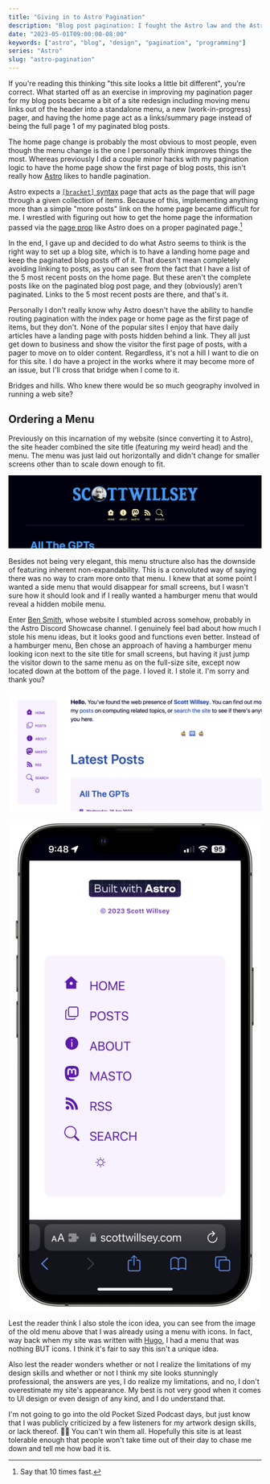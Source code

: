 ```yaml
---
title: "Giving in to Astro Pagination"
description: "Blog post pagination: I fought the Astro law and the Astro law won."
date: "2023-05-01T09:00:00-08:00"
keywords: ["astro", "blog", "design", "pagination", "programming"]
series: "Astro"
slug: "astro-pagination"
---
```


If you're reading this thinking "this site looks a little bit different", you're correct. What started off as an exercise in improving my pagination pager for my blog posts became a bit of a site redesign including moving menu links out of the header into a standalone menu, a new (work-in-progress) pager, and having the home page act as a links/summary page instead of being the full page 1 of my paginated blog posts.

The home page change is probably the most obvious to most people, even though the menu change is the one I personally think improves things the most. Whereas previously I did a couple minor hacks with my pagination logic to have the home page show the first page of blog posts, this isn't really how [Astro](https://astro.build) likes to handle pagination.

Astro expects a [`[bracket]` syntax](https://docs.astro.build/en/core-concepts/routing/#pagination) page that acts as the page that will page through a given collection of items. Because of this, implementing anything more than a simple "more posts" link on the home page became difficult for me. I wrestled with figuring out how to get the home page the information passed via the [page prop](https://docs.astro.build/en/core-concepts/routing/#the-page-prop) like Astro does on a proper paginated page.[^1]

In the end, I gave up and decided to do what Astro seems to think is the right way to set up a blog site, which is to have a landing home page and keep the paginated blog posts off of it. That doesn't mean completely avoiding linking to posts, as you can see from the fact that I have a list of the 5 most recent posts on the home page. But these aren't the complete posts like on the paginated blog post page, and they (obviously) aren't paginated. Links to the 5 most recent posts are there, and that's it.

Personally I don't really know why Astro doesn't have the ability to handle routing pagination with the index page or home page as the first page of items, but they don't. None of the popular sites I enjoy that have daily articles have a landing page with posts hidden behind a link. They all just get down to business and show the visitor the first page of posts, with a pager to move on to older content. Regardless, it's not a hill I want to die on for this site. I do have a project in the works where it may become more of an issue, but I'll cross that bridge when I come to it.

Bridges and hills. Who knew there would be so much geography involved in running a web site?

## Ordering a Menu

Previously on this incarnation of my website (since converting it to Astro), the site header combined the site title (featuring my weird head) and the menu. The menu was just laid out horizontally and didn't change for smaller screens other than to scale down enough to fit.

[![The old site menu](../../assets/images/posts/MenuOld-3E56C990-7E39-4697-A776-5214ED13CCAE.png)](/images/posts/MenuOld-3E56C990-7E39-4697-A776-5214ED13CCAE.webp)

Besides not being very elegant, this menu structure also has the downside of featuring inherent non-expandability. This is a convoluted way of saying there was no way to cram more onto that menu. I knew that at some point I wanted a side menu that would disappear for small screens, but I wasn't sure how it should look and if I really wanted a hamburger menu that would reveal a hidden mobile menu.

Enter [Ben Smith](https://bensmith.sh), whose website I stumbled across somehow, probably in the Astro Discord Showcase channel. I genuinely feel bad about how much I stole his menu ideas, but it looks good and functions even better. Instead of a hamburger menu, Ben chose an approach of having a hamburger menu looking icon next to the site title for small screens, but having it just jump the visitor down to the same menu as on the full-size site, except now located down at the bottom of the page. I loved it. I stole it. I'm sorry and thank you?

[![Side menu in full-size site view](../../assets/images/posts/MenuNew-3E56C990-7E39-4697-A776-5214ED13CCAE.png)](/images/posts/MenuNew-3E56C990-7E39-4697-A776-5214ED13CCAE.webp)

[![Menu moved to the bottom of the page in responsive mode](../../assets/images/posts/MenuResponsive-3E56C990-7E39-4697-A776-5214ED13CCAE.png)](/images/posts/MenuResponsive-3E56C990-7E39-4697-A776-5214ED13CCAE.webp)

Lest the reader think I also stole the icon idea, you can see from the image of the old menu above that I was already using a menu with icons. In fact, way back when my site was written with [Hugo](https://gohugo.io), I had a menu that was nothing BUT icons. I think it's fair to say this isn't a unique idea.

Also lest the reader wonders whether or not I realize the limitations of my design skills and whether or not I think my site looks stunningly professional, the answers are yes, I do realize my limitations, and no, I don't overestimate my site's appearance. My best is not very good when it comes to UI design or even design of any kind, and I do understand that.

I'm not going to go into the old Pocket Sized Podcast days, but just know that I was publicly criticized by a few listeners for my artwork design skills, or lack thereof. 🤷‍♂️ You can't win them all. Hopefully this site is at least tolerable enough that people won't take time out of their day to chase me down and tell me how bad it is.

[^1]: Say that 10 times fast.
